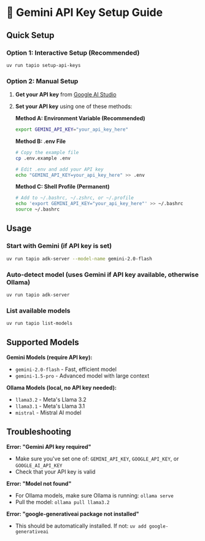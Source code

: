 # 🔑 Gemini API Key Setup Guide

## Quick Setup

### Option 1: Interactive Setup (Recommended)
```bash
uv run tapio setup-api-keys
```

### Option 2: Manual Setup

1. **Get your API key** from [Google AI Studio](https://aistudio.google.com/app/apikey)

2. **Set your API key** using one of these methods:

   **Method A: Environment Variable (Recommended)**
   ```bash
   export GEMINI_API_KEY="your_api_key_here"
   ```

   **Method B: .env File**
   ```bash
   # Copy the example file
   cp .env.example .env
   
   # Edit .env and add your API key
   echo "GEMINI_API_KEY=your_api_key_here" >> .env
   ```

   **Method C: Shell Profile (Permanent)**
   ```bash
   # Add to ~/.bashrc, ~/.zshrc, or ~/.profile
   echo 'export GEMINI_API_KEY="your_api_key_here"' >> ~/.bashrc
   source ~/.bashrc
   ```

## Usage

### Start with Gemini (if API key is set)
```bash
uv run tapio adk-server --model-name gemini-2.0-flash
```

### Auto-detect model (uses Gemini if API key available, otherwise Ollama)
```bash
uv run tapio adk-server
```

### List available models
```bash
uv run tapio list-models
```

## Supported Models

**Gemini Models (require API key):**
- `gemini-2.0-flash` - Fast, efficient model
- `gemini-1.5-pro` - Advanced model with large context

**Ollama Models (local, no API key needed):**
- `llama3.2` - Meta's Llama 3.2
- `llama3.1` - Meta's Llama 3.1
- `mistral` - Mistral AI model

## Troubleshooting

**Error: "Gemini API key required"**
- Make sure you've set one of: `GEMINI_API_KEY`, `GOOGLE_API_KEY`, or `GOOGLE_AI_API_KEY`
- Check that your API key is valid

**Error: "Model not found"**
- For Ollama models, make sure Ollama is running: `ollama serve`
- Pull the model: `ollama pull llama3.2`

**Error: "google-generativeai package not installed"**
- This should be automatically installed. If not: `uv add google-generativeai`
